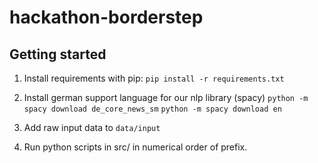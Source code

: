 # hackathon-borderstep

## Getting started

1. Install requirements with pip: ```pip install -r requirements.txt```

2. Install german support language for our nlp library (spacy)
`python -m spacy download de_core_news_sm`
`python -m spacy download en`

3. Add raw input data to ```data/input```

4. Run python scripts in src/ in numerical order of prefix.
